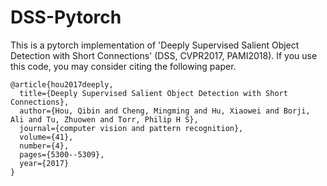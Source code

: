 # DSS-Pytorch

This is a pytorch implementation of 'Deeply Supervised Salient Object Detection with Short Connections' (DSS, CVPR2017, PAMI2018). If you use this code, you may consider citing the following paper.
```
@article{hou2017deeply,
  title={Deeply Supervised Salient Object Detection with Short Connections},
  author={Hou, Qibin and Cheng, Mingming and Hu, Xiaowei and Borji, Ali and Tu, Zhuowen and Torr, Philip H S},
  journal={computer vision and pattern recognition},
  volume={41},
  number={4},
  pages={5300--5309},
  year={2017}
}
```
